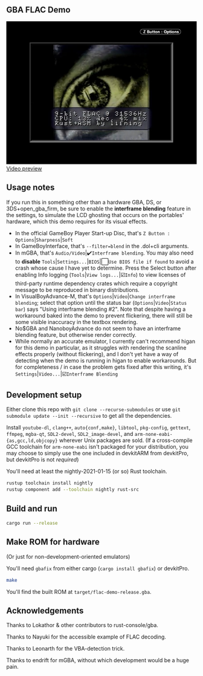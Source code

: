 GBA FLAC Demo
----

[![Screenshot](https://github.com/lifning/gba-flac-demo/raw/readme-assets/suzanne_ve.gba_preview.jpg)<br>Video preview](https://github.com/lifning/gba-flac-demo/raw/readme-assets/suzanne_ve.gba_preview.mp4)

## Usage notes

If you run this in something other than a hardware GBA, DS, or 3DS+open_gba_firm, be sure to enable the **interframe blending** feature in the settings, to simulate the LCD ghosting that occurs on the portables' hardware, which this demo requires for its visual effects.
- In the official GameBoy Player Start-up Disc, that's `Z Button : Options`|`Sharpness`|`Soft`
- In GameBoyInterface, that's `--filter=blend` in the .dol+cli arguments.
- In mGBA, that's `Audio/Video`|:heavy_check_mark:`Interframe blending`. You may also need to **disable** `Tools`|`Settings...`|`BIOS`|:white_large_square:`Use BIOS file if found` to avoid a crash whose cause I have yet to determine. Press the Select button after enabling Info logging (`Tools`|`View logs...`|:ballot_box_with_check:`Info`) to view licenses of third-party runtime dependency crates which require a copyright message to be reproduced in binary distributions.
- In VisualBoyAdvance-M, that's `Options`|`Video`|`Change interframe blending`; select that option until the status bar (`Options`|`Video`|`Status bar`) says "Using interframe blending #2". Note that despite having a workaround baked into the demo to prevent flickering, there will still be some visible inaccuracy in the textbox rendering.
- No$GBA and NanoboyAdvance do not seem to have an interframe blending feature, but otherwise render correctly.
- While normally an accurate emulator, I currently can't recommend higan for this demo in particular, as it struggles with rendering the scanline effects properly (without flickering), and I don't yet have a way of detecting when the demo is running in higan to enable workarounds. But for completeness / in case the problem gets fixed after this writing, it's `Settings`|`Video...`|:ballot_box_with_check:`Interframe Blending`

## Development setup

Either clone this repo with `git clone --recurse-submodules` or use `git submodule update --init --recursive` to get all the dependencies.

Install `youtube-dl`, `clang++`, `auto{conf,make}`, `libtool`, `pkg-config`, `gettext`, `ffmpeg`, `mgba-qt`, `SDL2-devel`, `SDL2_image-devel`, and `arm-none-eabi-{as,gcc,ld,objcopy}` wherever Unix packages are sold. (If a cross-compile GCC toolchain for `arm-none-eabi` isn't packaged for your distribution, you may choose to simply use the one included in devkitARM from devkitPro, but devkitPro is not *required*)

You'll need at least the nightly-2021-01-15 (or so) Rust toolchain.
```sh
rustup toolchain install nightly
rustup component add --toolchain nightly rust-src
```

## Build and run
```sh
cargo run --release
```

## Make ROM for hardware

(Or just for non-development-oriented emulators)

You'll need `gbafix` from either cargo (`cargo install gbafix`) or devkitPro.

```sh
make
```

You'll find the built ROM at `target/flac-demo-release.gba`.

## Acknowledgements
Thanks to Lokathor & other contributors to rust-console/gba.

Thanks to Nayuki for the accessible example of FLAC decoding.

Thanks to Leonarth for the VBA-detection trick.

Thanks to endrift for mGBA, without which development would be a huge pain.
